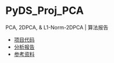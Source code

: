 # PyDS_Proj_PCA
PCA, 2DPCA, &amp; L1-Norm-2DPCA | 算法报告 

- [项目代码](./Code.ipynb)
- [分析报告](./Report.pdf)
- [参考资料](./Reference/)
